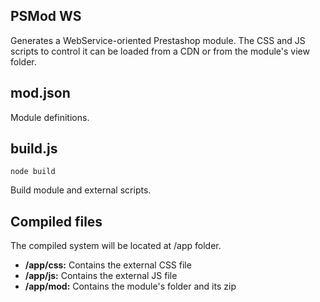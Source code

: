 ## PSMod WS
Generates a WebService-oriented Prestashop module.
The CSS and JS scripts to control it can be loaded from a CDN
or from the module's view folder.

## mod.json
Module definitions.

## build.js
```node build```

Build module and external scripts.

## Compiled files
The compiled system will be located at /app folder.
- **/app/css:** Contains the external CSS file
- **/app/js:** Contains the external JS file
- **/app/mod:** Contains the module's folder and its zip
